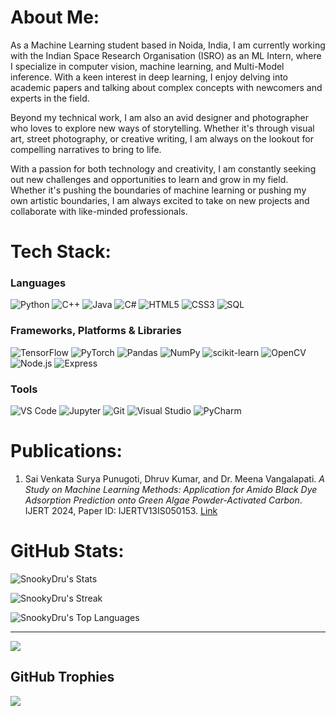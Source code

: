 # About Me:
As a Machine Learning student based in Noida, India, I am currently working with the Indian Space Research Organisation (ISRO) as an ML Intern, where I specialize in computer vision, machine learning, and Multi-Model inference. With a keen interest in deep learning, I enjoy delving into academic papers and talking about complex concepts with newcomers and experts in the field.

Beyond my technical work, I am also an avid designer and photographer who loves to explore new ways of storytelling. Whether it's through visual art, street photography, or creative writing, I am always on the lookout for compelling narratives to bring to life.

With a passion for both technology and creativity, I am constantly seeking out new challenges and opportunities to learn and grow in my field. Whether it's pushing the boundaries of machine learning or pushing my own artistic boundaries, I am always excited to take on new projects and collaborate with like-minded professionals.

# Tech Stack:

### Languages
![Python](https://img.shields.io/badge/python-3670A0?style=for-the-badge&logo=python&logoColor=ffdd54) ![C++](https://img.shields.io/badge/c++-%2300599C.svg?style=for-the-badge&logo=c%2B%2B&logoColor=white) ![Java](https://img.shields.io/badge/java-%23ED8B00.svg?style=for-the-badge&logo=java&logoColor=white) ![C#](https://img.shields.io/badge/csharp-%23239120.svg?style=for-the-badge&logo=csharp&logoColor=white) ![HTML5](https://img.shields.io/badge/html5-%23E34F26.svg?style=for-the-badge&logo=html5&logoColor=white) ![CSS3](https://img.shields.io/badge/css3-%231572B6.svg?style=for-the-badge&logo=css3&logoColor=white) ![SQL](https://img.shields.io/badge/sql-%2307405e.svg?style=for-the-badge&logo=sql&logoColor=white)

### Frameworks, Platforms & Libraries
![TensorFlow](https://img.shields.io/badge/TensorFlow-%23FF6F00.svg?style=for-the-badge&logo=TensorFlow&logoColor=white) ![PyTorch](https://img.shields.io/badge/PyTorch-%23EE4C2C.svg?style=for-the-badge&logo=PyTorch&logoColor=white) ![Pandas](https://img.shields.io/badge/pandas-%23150458.svg?style=for-the-badge&logo=pandas&logoColor=white) ![NumPy](https://img.shields.io/badge/numpy-%23013243.svg?style=for-the-badge&logo=numpy&logoColor=white) ![scikit-learn](https://img.shields.io/badge/scikit--learn-%23F7931E.svg?style=for-the-badge&logo=scikit-learn&logoColor=white) ![OpenCV](https://img.shields.io/badge/opencv-%23white.svg?style=for-the-badge&logo=opencv&logoColor=white) ![Node.js](https://img.shields.io/badge/node.js-6DA55F?style=for-the-badge&logo=node.js&logoColor=white) ![Express](https://img.shields.io/badge/express.js-%23404d59.svg?style=for-the-badge&logo=express&logoColor=%2361DAFB)

### Tools
![VS Code](https://img.shields.io/badge/VS%20Code-0078d7.svg?style=for-the-badge&logo=visual-studio-code&logoColor=white) ![Jupyter](https://img.shields.io/badge/Jupyter-%23F37626.svg?style=for-the-badge&logo=Jupyter&logoColor=white) ![Git](https://img.shields.io/badge/Git-%23F05033.svg?style=for-the-badge&logo=git&logoColor=white) ![Visual Studio](https://img.shields.io/badge/Visual%20Studio-5C2D91.svg?style=for-the-badge&logo=visual-studio&logoColor=white) ![PyCharm](https://img.shields.io/badge/pycharm-143?style=for-the-badge&logo=pycharm&logoColor=black&color=black&labelColor=green) 

# Publications:
1. Sai Venkata Surya Punugoti, Dhruv Kumar, and Dr. Meena Vangalapati. *A Study on Machine Learning Methods: Application for Amido Black Dye Adsorption Prediction onto Green Algae Powder-Activated Carbon*. IJERT 2024, Paper ID: IJERTV13IS050153. [Link](https://www.ijert.org/machine-learning-methods-application-for-amido-black-dye-adsorption-prediction-on-to-green-algae-powder-activated-carbon)

# GitHub Stats:
![SnookyDru's Stats](https://github-readme-stats.vercel.app/api?username=SnookyDru&theme=vue-dark&show_icons=true&hide_border=true&count_private=true)

![SnookyDru's Streak](https://github-readme-streak-stats.herokuapp.com/?user=SnookyDru&theme=vue-dark&hide_border=true)

![SnookyDru's Top Languages](https://github-readme-stats.vercel.app/api/top-langs/?username=SnookyDru&theme=vue-dark&show_icons=true&hide_border=true&layout=compact)

---

[![](https://visitcount.itsvg.in/api?id=SnookyDru&icon=0&color=0)](https://visitcount.itsvg.in)

## GitHub Trophies
![](https://github-profile-trophy.vercel.app/?username=SnookyDru&theme=radical&no-frame=false&no-bg=true&margin-w=4)
